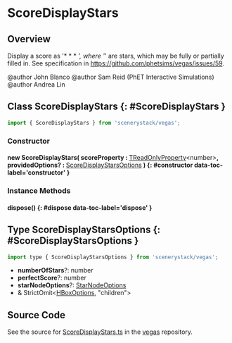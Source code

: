 # ScoreDisplayStars

## Overview

Display a score as '* * * *', where '*' are stars, which may be fully or partially filled in.
See specification in https://github.com/phetsims/vegas/issues/59.

@author John Blanco
@author Sam Reid (PhET Interactive Simulations)
@author Andrea Lin

## Class ScoreDisplayStars {: #ScoreDisplayStars }


```js
import { ScoreDisplayStars } from 'scenerystack/vegas';
```
### Constructor

#### new ScoreDisplayStars( scoreProperty : <span style="font-weight: 400;">[TReadOnlyProperty](../axon/TReadOnlyProperty.md)&lt;<span style="color: hsla(calc(var(--md-hue) + 180deg),80%,40%,1);">number</span>&gt;</span>, providedOptions? : <span style="font-weight: 400;">[ScoreDisplayStarsOptions](../vegas/ScoreDisplayStars.md#ScoreDisplayStarsOptions)</span> ) {: #constructor data-toc-label='constructor' }

### Instance Methods

#### dispose() {: #dispose data-toc-label='dispose' }



## Type ScoreDisplayStarsOptions {: #ScoreDisplayStarsOptions }


```js
import type { ScoreDisplayStarsOptions } from 'scenerystack/vegas';
```
- **numberOfStars**?: <span style="color: hsla(calc(var(--md-hue) + 180deg),80%,40%,1);">number</span>
- **perfectScore**?: <span style="color: hsla(calc(var(--md-hue) + 180deg),80%,40%,1);">number</span>
- **starNodeOptions**?: [StarNodeOptions](../scenery-phet/StarNode.md#StarNodeOptions)
- &amp; StrictOmit&lt;[HBoxOptions](../scenery/HBox.md#HBoxOptions), "children"&gt;




## Source Code

See the source for [ScoreDisplayStars.ts](https://github.com/phetsims/vegas/blob/main/js/ScoreDisplayStars.ts) in the [vegas](https://github.com/phetsims/vegas) repository.
